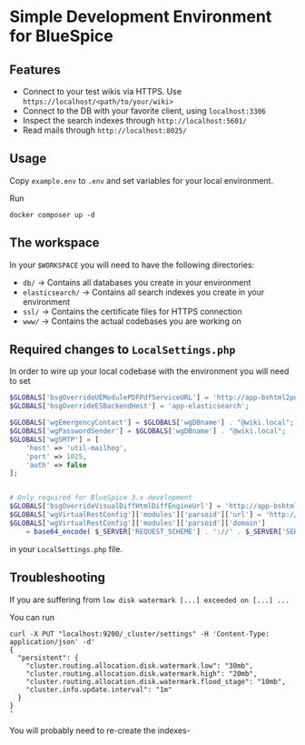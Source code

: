 # Simple Development Environment for BlueSpice

## Features
- Connect to your test wikis via HTTPS. Use `https://localhost/<path/to/your/wiki>`
- Connect to the DB with your favorite client, using `localhost:3306`
- Inspect the search indexes through `http://localhost:5601/`
- Read mails through `http://localhost:8025/`

## Usage

Copy `example.env` to `.env` and set variables for your local environment.

Run
```
docker composer up -d
```
## The workspace

In your `$WORKSPACE` you will need to have the following directories:
- `db/` -> Contains all databases you create in your environment
- `elasticsearch/` -> Contains all search indexes you create in your environment
- `ssl/` -> Contains the certificate files for HTTPS connection
- `www/` -> Contains the actual codebases you are working on

## Required changes to `LocalSettings.php`

In order to wire up your local codebase with the environment you will need to set

```php
$GLOBALS['bsgOverrideUEModulePDFPdfServiceURL'] = 'http://app-bshtml2pdf:8080/BShtml2PDF';
$GLOBALS['bsgOverrideESBackendHost'] = 'app-elasticsearch';

$GLOBALS['wgEmergencyContact'] = $GLOBALS['wgDBname'] . "@wiki.local";
$GLOBALS['wgPasswordSender'] = $GLOBALS['wgDBname'] . "@wiki.local";
$GLOBALS['wgSMTP'] = [
	'host' => 'util-mailhog',
	'port' => 1025,
	'auth' => false
];


# Only required for BlueSpice 3.x development
$GLOBALS['bsgOverrideVisualDiffHtmlDiffEngineUrl'] = 'http://app-bshtmldiff:8080/BShtmlDiff';
$GLOBALS['wgVirtualRestConfig']['modules']['parsoid']['url'] = 'http://app-parsoid:8000';
$GLOBALS['wgVirtualRestConfig']['modules']['parsoid']['domain']
	= base64_encode( $_SERVER['REQUEST_SCHEME'] . '://' . $_SERVER['SERVER_ADDR'] . '/' . $GLOBALS['wgScriptPath'] );
```

in your `LocalSettings.php` file.

## Troubleshooting

If you are suffering from `low disk watermark [...] exceeded on [...] ...`

You can run
```
curl -X PUT "localhost:9200/_cluster/settings" -H 'Content-Type: application/json' -d'
{
  "persistent": {
    "cluster.routing.allocation.disk.watermark.low": "30mb",
    "cluster.routing.allocation.disk.watermark.high": "20mb",
    "cluster.routing.allocation.disk.watermark.flood_stage": "10mb",
    "cluster.info.update.interval": "1m"
  }
}
'
```

You will probably need to re-create the indexes-
